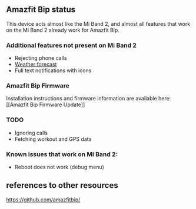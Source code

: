 ## Amazfit Bip status

This device acts almost like the Mi Band 2, and almost all features that work on the Mi Band 2 already work for Amazfit Bip. 

### Additional features not present on Mi Band 2

* Rejecting phone calls
* [Weather forecast](https://github.com/Freeyourgadget/Gadgetbridge/wiki/Amazfit-Bip-Weather)
* Full text notifications with icons

### Amazfit Bip Firmware
Installation instructions and firmware information are available here: [[Amazfit Bip Firmware Update]]

### TODO

* Ignoring calls
* Fetching workout and GPS data

### Known issues that work on Mi Band 2:

* Reboot does not work (debug menu)

## references to other resources
https://github.com/amazfitbip/
